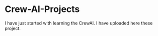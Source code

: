 # Crew-AI-Projects

I have just started with learning the CrewAI. I have uploaded here these project. 

